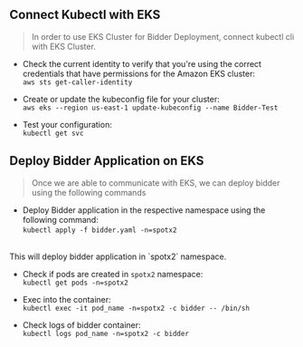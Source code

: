 ## Connect Kubectl with EKS

> In order to use EKS Cluster for Bidder Deployment, connect kubectl cli with EKS Cluster.

* Check the current identity to verify that you're using the correct credentials that have permissions for the Amazon EKS cluster: <br />
`aws sts get-caller-identity`

* Create or update the kubeconfig file for your cluster: <br />
`aws eks --region us-east-1 update-kubeconfig --name Bidder-Test`

* Test your configuration: <br />
  `kubectl get svc`

## Deploy Bidder Application on EKS

> Once we are able to communicate with EKS, we can deploy bidder using the following commands

* Deploy Bidder application in the respective namespace using the following command: <br />
`kubectl apply -f bidder.yaml -n=spotx2 `
<br />
This will deploy bidder application in `spotx2` namespace.

* Check if pods are created in `spotx2` namespace: <br />
`kubectl get pods -n=spotx2`

* Exec into the container: <br />
  `kubectl exec -it pod_name -n=spotx2 -c bidder -- /bin/sh`

* Check logs of bidder container: <br />
  `kubectl logs pod_name -n=spotx2 -c bidder`